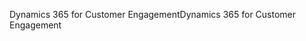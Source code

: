 <span data-ttu-id="4214a-101">Dynamics 365 for Customer Engagement</span><span class="sxs-lookup"><span data-stu-id="4214a-101">Dynamics 365 for Customer Engagement</span></span>
